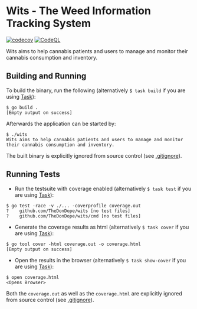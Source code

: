# Wits - The Weed Information Tracking System

[![codecov](https://codecov.io/gh/TheDonDope/wits/graph/badge.svg?token=lMa764i83e)](https://codecov.io/gh/TheDonDope/wits) [![CodeQL](https://github.com/TheDonDope/wits/actions/workflows/codeql.yml/badge.svg)](https://github.com/TheDonDope/wits/actions/workflows/codeql.yml/)

Wits aims to help cannabis patients and users to manage and monitor their cannabis consumption and inventory.

## Building and Running

To build the binary, run the following (alternatively `$ task build` if you are using [Task](https://taskfile.dev/#/)):

```shell
$ go build .
[Empty output on success]
```

Afterwards the application can be started by:

```shell
$ ./wits
Wits aims to help cannabis patients and users to manage and monitor
their cannabis consumption and inventory.
```

The built binary is explicitly ignored from source control (see [.gitignore](.gitignore)).

## Running Tests

- Run the testsuite with coverage enabled (alternatively `$ task test` if you are using [Task](https://taskfile.dev/#/)):

```shell
$ go test -race -v ./... -coverprofile coverage.out
?    github.com/TheDonDope/wits [no test files]
?    github.com/TheDonDope/wits/cmd [no test files]
```

- Generate the coverage results as html (alternatively `$ task cover` if you are using [Task](https://taskfile.dev/#/)):

```shell
$ go tool cover -html coverage.out -o coverage.html
[Empty output on success]
```

- Open the results in the browser (alternatively `$ task show-cover` if you are using [Task](https://taskfile.dev/#/)):

```shell
$ open coverage.html
<Opens Browser>
```

Both the `coverage.out` as well as the `coverage.html` are explicitly ignored from source control (see [.gitignore](.gitignore)).
